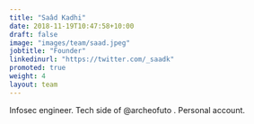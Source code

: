 ```yaml
---
title: "Saâd Kadhi"
date: 2018-11-19T10:47:58+10:00
draft: false
image: "images/team/saad.jpeg"
jobtitle: "Founder"
linkedinurl: "https://twitter.com/_saadk"
promoted: true
weight: 4
layout: team
---
```


Infosec engineer. Tech side of @archeofuto . Personal account.
